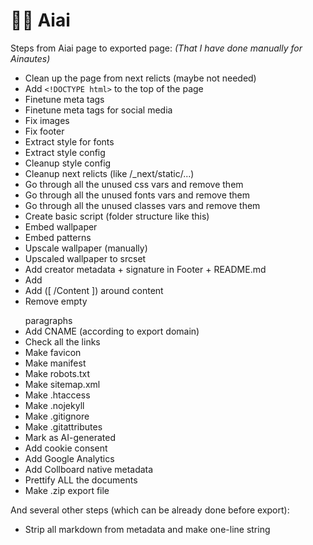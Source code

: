 # 👨‍🎨 Aiai

Steps from Aiai page to exported page:
_(That I have done manually for Ainautes)_

-   Clean up the page from next relicts (maybe not needed)
-   Add `<!DOCTYPE html>` to the top of the page
-   Finetune meta tags
-   Finetune meta tags for social media
-   Fix images
-   Fix footer
-   Extract style for fonts
-   Extract style config
-   Cleanup style config
-   Cleanup next relicts (like /\_next/static/...)
-   Go through all the unused css vars and remove them
-   Go through all the unused fonts vars and remove them
-   Go through all the unused classes vars and remove them
-   Create basic script (folder structure like this)
-   Embed wallpaper
-   Embed patterns
-   Upscale wallpaper (manually)
-   Upscaled wallpaper to srcset
-   Add creator metadata + signature in Footer + README.md
-   Add <meta name="theme-color" content="..." />
-   Add <!-------------[ Content: ]---------------> ([ /Content ]) around content
-   Remove empty <p></p> paragraphs
-   Add CNAME (according to export domain)
-   Check all the links
-   Make favicon
-   Make manifest
-   Make robots.txt
-   Make sitemap.xml
-   Make .htaccess
-   Make .nojekyll
-   Make .gitignore
-   Make .gitattributes
-   Mark as AI-generated
-   Add cookie consent
-   Add Google Analytics
-   Add Collboard native metadata
-   Prettify ALL the documents
-   Make .zip export file

And several other steps (which can be already done before export):

-   Strip all markdown from metadata and make one-line string
